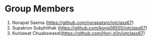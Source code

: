 # Group Members
1. Norapat Saema (https://github.com/norapatsm/iotclass67)
1. Supakron Sukphithak (https://github.com/kong08555/iotclass67)
1. Kunlawat Chuabswasdi(https://github.com/Hori-z0n/iotclass67)
